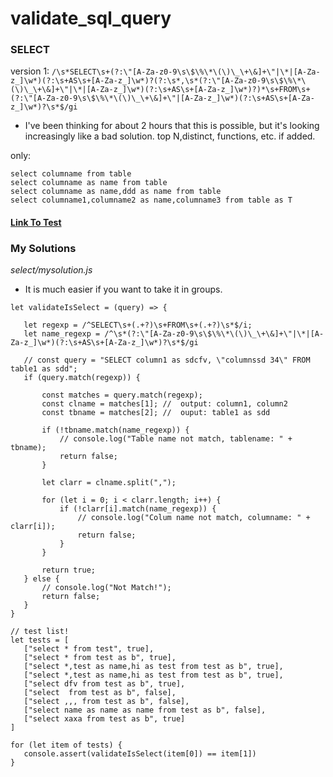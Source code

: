 # validate_sql_query

### SELECT

version 1:
`/\s*SELECT\s+(?:\"[A-Za-z0-9\s\$\%\*\(\)\_\+\&]+\"|\*|[A-Za-z_]\w*)(?:\s+AS\s+[A-Za-z_]\w*)?(?:\s*,\s*(?:\"[A-Za-z0-9\s\$\%\*\(\)\_\+\&]+\"|\*|[A-Za-z_]\w*)(?:\s+AS\s+[A-Za-z_]\w*)?)*\s+FROM\s+(?:\"[A-Za-z0-9\s\$\%\*\(\)\_\+\&]+\"|[A-Za-z_]\w*)(?:\s+AS\s+[A-Za-z_]\w*)?\s*$/gi`

- I've been thinking for about 2 hours that this is possible, but it's looking increasingly like a bad solution. top N,distinct, functions, etc. if added.

only:

```
select columname from table
select columname as name from table
select columname as name,ddd as name from table
select columname1,columname2 as name,columname3 from table as T
```

#### [Link To Test](https://regexr.com/7igq9)

### My Solutions

_select/mysolution.js_

- It is much easier if you want to take it in groups.

```
let validateIsSelect = (query) => {

   let regexp = /^SELECT\s+(.+?)\s+FROM\s+(.+?)\s*$/i;
   let name_regexp = /^\s*(?:\"[A-Za-z0-9\s\$\%\*\(\)\_\+\&]+\"|\*|[A-Za-z_]\w*)(?:\s+AS\s+[A-Za-z_]\w*)?\s*$/gi

   // const query = "SELECT column1 as sdcfv, \"columnssd 34\" FROM table1 as sdd";
   if (query.match(regexp)) {

       const matches = query.match(regexp);
       const clname = matches[1]; //  output: column1, column2
       const tbname = matches[2]; //  ouput: table1 as sdd

       if (!tbname.match(name_regexp)) {
           // console.log("Table name not match, tablename: " + tbname);
           return false;
       }

       let clarr = clname.split(",");

       for (let i = 0; i < clarr.length; i++) {
           if (!clarr[i].match(name_regexp)) {
               // console.log("Colum name not match, columname: " + clarr[i]);
               return false;
           }
       }

       return true;
   } else {
       // console.log("Not Match!");
       return false;
   }
}

// test list!
let tests = [
   ["select * from test", true],
   ["select * from test as b", true],
   ["select *,test as name,hi as test from test as b", true],
   ["select *,test as name,hi as test from test as b", true],
   ["select dfv from test as b", true],
   ["select  from test as b", false],
   ["select ,,, from test as b", false],
   ["select name as name as name from test as b", false],
   ["select xaxa from test as b", true]
]

for (let item of tests) {
   console.assert(validateIsSelect(item[0]) == item[1])
}
```

